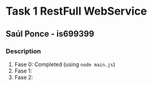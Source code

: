 # Task 1 RestFull  WebService
## Saúl Ponce - is699399
### Description
1. Fase 0: Completed (using `node main.js`)
2. Fase 1:
3. Fase 2: